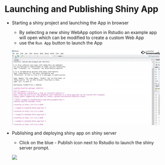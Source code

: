 # Launching and Publishing Shiny App

* Starting a shiny project and launching the App in browser
  - By selecting a new shiny WebApp option in Rstudio an example app will open which can be modified to create a custom Web App
  - use the `Run App` button to launch the App

  ![](launch.gif)

* Publishing and deploying shiny app on shiny server
  - Click on the blue - Publish icon next to Rstudio to launch the shiny server prompt.

  ![](Publish.gif)
